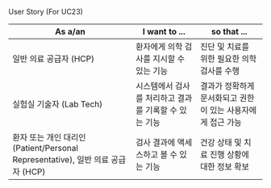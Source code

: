 User Story (For UC23)

| As a/an                                 |I want to ...                                              | so that ...                                              |
|----------------------------------------|------------------------------------------------------------------|--------------------------------------------------------|
| 일반 의료 공급자 (HCP)                    | 환자에게 의학 검사를 지시할 수 있는 기능                          | 진단 및 치료를 위한 필요한 의학 검사를 수행          |
| 실험실 기술자 (Lab Tech)                   | 시스템에서 검사를 처리하고 결과를 기록할 수 있는 기능                  | 결과가 정확하게 문서화되고 권한이 있는 사용자에게 접근 가능 |
| 환자 또는 개인 대리인 (Patient/Personal Representative), 일반 의료 공급자 (HCP) | 검사 결과에 액세스하고 볼 수 있는 기능                              | 건강 상태 및 치료 진행 상황에 대한 정보 확보          |
